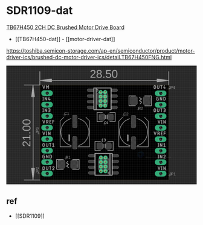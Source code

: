 
# SDR1109-dat

[TB67H450 2CH DC Brushed Motor Drive Board](https://www.electrodragon.com/product/tb67h450-2ch-dc-brushed-motor-drive-board-50v-3-5a/)

- [[TB67H450-dat]] - [[motor-driver-dat]]

https://toshiba.semicon-storage.com/ap-en/semiconductor/product/motor-driver-ics/brushed-dc-motor-driver-ics/detail.TB67H450FNG.html


![](2024-01-13-11-14-53.png)

## ref 

- [[SDR1109]]